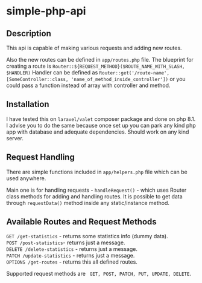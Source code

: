 # simple-php-api

## Description

This api is capable of making various requests and adding new routes.

Also the new routes can be defined in ```app/routes.php``` file. 
The blueprint for creating a route is ```Router::${REQUEST_METHOD}($ROUTE_NAME_WITH_SLASH, $HANDLER)```
Handler can be defined as ```Router::get('/route-name', [SomeController::class, 'name_of_method_inside_controller'])``` or you could pass a function instead of array with controller and method.

## Installation

I have tested this on ```laravel/valet``` composer package and done on php 8.1. 
I advise you to do the same because once set up you can park any kind php app with database and adequate dependencies.
Should work on any kind server.

## Request Handling

There are simple functions included in ```app/helpers.php``` file which can be used anywhere.

Main one is for handling requests - ```handleRequest()``` - which uses Router class methods for adding and handling routes.
It is possible to get data through ```requestData()``` method inside any static/instance method.

## Available Routes and Request Methods
```GET /get-statistics``` - returns some statistics info (dummy data).  
```POST /post-statistics```- returns just a message.   
```DELETE /delete-statistics``` - returns just a message.  
```PATCH /update-statistics``` - returns just a message.  
```OPTIONS /get-routes``` - returns this all defined routes.  

Supported request methods are ``` GET, POST, PATCH, PUT, UPDATE, DELETE```.

